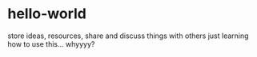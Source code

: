 # hello-world
 store ideas, resources, share and discuss things with others
just learning how to use this...
whyyyy?
